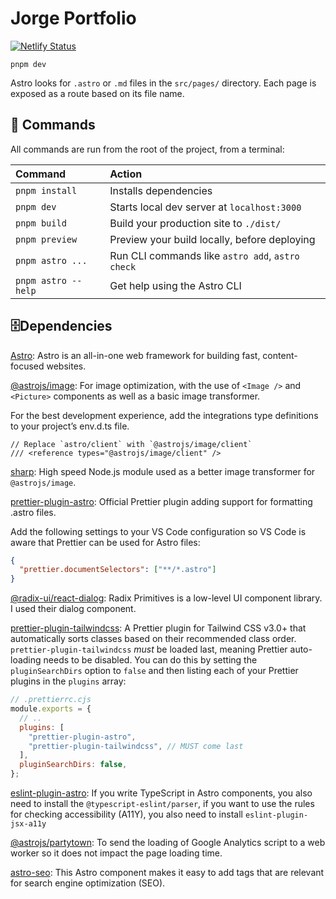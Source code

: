 # Jorge Portfolio

[![Netlify Status](https://api.netlify.com/api/v1/badges/d2b7d4d0-3783-45f3-aaac-d184fa0ef09e/deploy-status)](https://app.netlify.com/sites/jorge-my-portfolio/deploys)

```
pnpm dev
```

Astro looks for `.astro` or `.md` files in the `src/pages/` directory. Each page is exposed as a route based on its file name.

## 🧞 Commands

All commands are run from the root of the project, from a terminal:

| Command             | Action                                           |
| :------------------ | :----------------------------------------------- |
| `pnpm install`      | Installs dependencies                            |
| `pnpm dev`          | Starts local dev server at `localhost:3000`      |
| `pnpm build`        | Build your production site to `./dist/`          |
| `pnpm preview`      | Preview your build locally, before deploying     |
| `pnpm astro ...`    | Run CLI commands like `astro add`, `astro check` |
| `pnpm astro --help` | Get help using the Astro CLI                     |

## 🗄️Dependencies

[Astro]('https://docs.astro.build/en/concepts/why-astro/'): Astro is an all-in-one web framework for building fast, content-focused websites.

[@astrojs/image](https://docs.astro.build/en/guides/integrations-guide/image/): For image optimization, with the use of `<Image />` and `<Picture>` components as well as a basic image transformer.

For the best development experience, add the integrations type definitions to your project’s env.d.ts file.

```
// Replace `astro/client` with `@astrojs/image/client`
/// <reference types="@astrojs/image/client" />
```

[sharp](https://sharp.pixelplumbing.com/): High speed Node.js module used as a better image transformer for `@astrojs/image`.

[prettier-plugin-astro](): Official Prettier plugin adding support for formatting .astro files.

Add the following settings to your VS Code configuration so VS Code is aware that Prettier can be used for Astro files:

```json
{
  "prettier.documentSelectors": ["**/*.astro"]
}
```

[@radix-ui/react-dialog](https://www.radix-ui.com/docs/primitives/components/dialog): Radix Primitives is a low-level UI component library. I used their dialog component.

[prettier-plugin-tailwindcss](https://github.com/tailwindlabs/prettier-plugin-tailwindcss): A Prettier plugin for Tailwind CSS v3.0+ that automatically sorts classes based on their recommended class order. `prettier-plugin-tailwindcss` _must_ be loaded last, meaning Prettier auto-loading needs to be disabled. You can do this by setting the `pluginSearchDirs` option to `false` and then listing each of your Prettier plugins in the `plugins` array:

```cjs
// .prettierrc.cjs
module.exports = {
  // ..
  plugins: [
    "prettier-plugin-astro",
    "prettier-plugin-tailwindcss", // MUST come last
  ],
  pluginSearchDirs: false,
};
```

[eslint-plugin-astro](https://ota-meshi.github.io/eslint-plugin-astro/user-guide/): If you write TypeScript in Astro components, you also need to install the `@typescript-eslint/parser`, if you want to use the rules for checking accessibility (A11Y), you also need to install `eslint-plugin-jsx-a11y`

[@astrojs/partytown](https://docs.astro.build/en/guides/integrations-guide/partytown/): To send the loading of Google Analytics script to a web worker so it does not impact the page loading time.

[astro-seo](https://github.com/jonasmerlin/astro-seo): This Astro component makes it easy to add tags that are relevant for search engine optimization (SEO).
